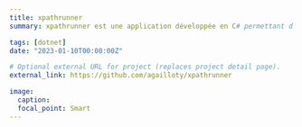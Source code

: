 ```yaml
---
title: xpathrunner
summary: xpathrunner est une application développée en C# permettant d'évaluer les expression Xpath sur un document HTML et XML. Développée initialement pour du protypage d'extraction web. L'application est actuellement une ligne de commande, je travaille pour le rendre disponible nativement sur Linux, MacOs et Windows et dans le navigateur en WASM grâce à Avalonia UI.

tags: [dotnet]
date: "2023-01-10T00:00:00Z"

# Optional external URL for project (replaces project detail page).
external_link: https://github.com/agailloty/xpathrunner

image:
  caption: 
  focal_point: Smart
---
```


